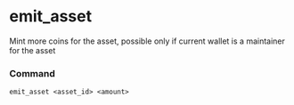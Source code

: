 # emit_asset

Mint more coins for the asset, possible only if current wallet is a maintainer for the asset

### Command

```
emit_asset <asset_id> <amount>
```
